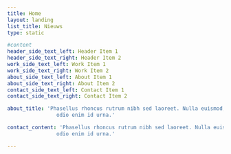 ```yaml
---
title: Home 
layout: landing 
list_title: Nieuws 
type: static 

#content
header_side_text_left: Header Item 1
header_side_text_right: Header Item 2
work_side_text_left: Work Item 1
work_side_text_right: Work Item 2
about_side_text_left: About Item 1
about_side_text_right: About Item 2
contact_side_text_left: Contact Item 1
contact_side_text_right: Contact Item 2

about_title: 'Phasellus rhoncus rutrum nibh sed laoreet. Nulla euismod, lorem a porta aliquet, diam arcu aliquet eros, id interdum
                odio enim id urna.'

contact_content: 'Phasellus rhoncus rutrum nibh sed laoreet. Nulla euismod, lorem a porta aliquet, diam arcu aliquet eros, id interdum
                odio enim id urna.'

---
```


